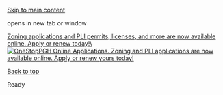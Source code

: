 [Skip to main content](https://www.pittsburghpa.gov/Business-Development/Permits-Licenses-and-Inspections/PLI-Rotating-Banner/Zoning-Applications#main-content)

opens in new tab or window

[Zoning applications and PLI permits, licenses, and more are now available online. Apply or renew today!\\
![OneStopPGH Online Applications. Zoning and PLI applications are now available online. Apply or renew yours today!](https://www.pittsburghpa.gov/files/assets/city/v/1/pli/images/6265_pli-slider.png)](https://www.pittsburghpa.gov/Business-Development/Permits-Licenses-and-Inspections/OneStopPGH)

[Back to top](https://www.pittsburghpa.gov/Business-Development/Permits-Licenses-and-Inspections/PLI-Rotating-Banner/Zoning-Applications#body-top)

Ready
